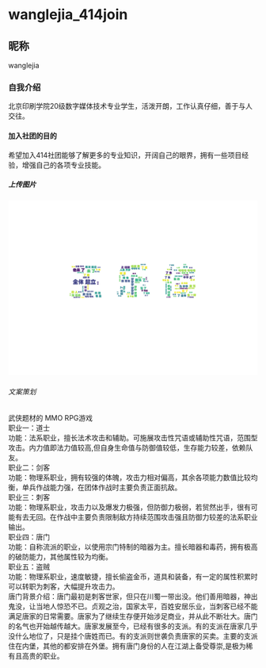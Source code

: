 # wanglejia_414join
## 昵称
wanglejia
### 自我介绍
北京印刷学院20级数字媒体技术专业学生，活泼开朗，工作认真仔细，善于与人交往。
#### 加入社团的目的
希望加入414社团能够了解更多的专业知识，开阔自己的眼界，拥有一些项目经验，增强自己的各项专业技能。
##### 上传图片
![王乐佳](https://github.com/W-lejia/wanglejia_414join/blob/main/%E5%90%8D%E5%AD%97%E5%BD%A2%E7%8A%B6%E8%AF%8D%E4%BA%91%E5%9B%BE.png)
###### 文案策划
武侠题材的 MMO RPG游戏<br>
职业一：道士<br>
  功能：法系职业，擅长法术攻击和辅助。可施展攻击性咒语或辅助性咒语，范围型攻击。内力值即法力值较高,但自身生命值与防御值较低，生存能力较差，依赖队友。<br>
职业二：剑客<br>
  功能：物理系职业，拥有较强的体魄，攻击力相对偏高，其余各项能力数值比较均衡，单兵作战能力强，在团体作战时主要负责正面抗敌。<br>
职业三：刺客<br>
  功能：物理系职业，攻击力以及爆发力极强，但防御力极弱，若贸然出手，很有可能有去无回。在作战中主要负责限制敌方持续范围攻击强且防御力较差的法系职业输出。<br>
职业四：唐门<br>
  功能：自称流派的职业，以使用宗门特制的暗器为主。擅长暗器和毒药，拥有极高的破防能力，其他属性较为均衡。<br>
职业五：盗贼<br>
  功能：物理系职业，速度敏捷，擅长偷盗金币，道具和装备，有一定的属性积累时可以转职为刺客，大幅提升攻击力。<br>
唐门背景介绍：唐门最初是刺客世家，但只在川蜀一带出没。他们善用暗器，神出鬼没，让当地人惊恐不已。贞观之治，国家太平，百姓安居乐业，当刺客已经不能满足唐家的日常需要。唐家为了继续生存便开始涉足商业，并从此不断壮大。唐门的名气也开始越传越大。唐家发展至今，已经有很多的支派。有的支派在唐家几乎没什么地位了，只是挂个唐姓而已。有的支派则世袭负责唐家的买卖。主要的支派住在内堡，其他的都安排在外堡。拥有唐门身份的人在江湖上备受尊崇,是极为稀有且高贵的职业。
